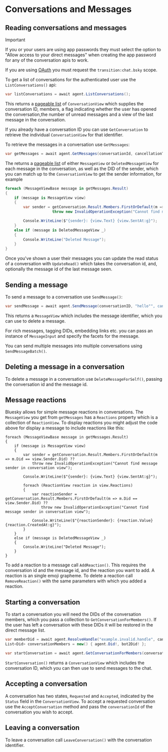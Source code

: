 # Conversations and Messages

## <a name="reading">Reading conversations and messages</a>

> [!IMPORTANT]
> If you or your users are using app passwords they must select the option to "Allow access to your direct messages" when creating the app password for
> any of the conversation apis to work.
>
> If you are using [OAuth](connecting.md#oauth) you must request the `transition:chat.bsky` scope.

To get a list of conversations for the authenticated user use the `ListConversations()` api:

```c#
var listConversations = await agent.ListConversations();
```

This returns a [pageable list](cursorsAndPagination.md) of `ConversationView` which supplies the conversation ID, members,
a flag indicating whether the user has opened the conversation,the number of unread messages and a view of the last message in the conversation.

If you already have a conversation ID you can use `GetConversation` to retrieve the individual `ConversationView` for that identifier.

To retrieve the messages in a conversation use `GetMessages`:

```c#
var getMessages = await agent.GetMessages(conversationId, cancellationToken: cancellationToken);
```

The returns a [pageable list](cursorsAndPagination.md) of either `MessageView` or `DeletedMessageView` for each message in the conversation, as well
as the DID of the sender, which you can match up to the `ConversationView` to get the sender information, for example

```c#
foreach (MessageViewBase message in getMessages.Result)
{
    if (message is MessageView view)
    {
        var sender = getConversation.Result.Members.FirstOrDefault(m => m.Did == view.Sender.Did) ??
                     throw new InvalidOperationException("Cannot find message sender in conversation view");

        Console.WriteLine($"{sender}: {view.Text} {view.SentAt:g}");
    }
    else if (message is DeletedMessageView _)
    {
        Console.WriteLine("Deleted Message");
    }
}
```

Once you've shown a user their messages you can update the read status of a conversation with `UpdateRead()` which takes the conversation id, and,
optionally the message id of the last message seen.

## <a name="sending">Sending a message</a>

To send a message to a conversation use `SendMessage()`:

```c#
var sendMessage = await agent.SendMessage(conversationID, "hello"", cancellationToken);
```

This returns a `MessageView` which includes the message identifier, which you can use to delete a message.

For rich messages, tagging DIDs, embedding links etc. you can pass an instance of `MessageInput` and specify the facets for the message.

You can send multiple messages into multiple conversations using `SendMessageBatch()`.

## <a name="deleting">Deleting a message in a conversation</a>

To delete a message in a conversation use `DeleteMessageForSelf()`, passing the conversation id and the message id.

## <a name="reacting">Message reactions</a>

Bluesky allows for simple message reactions in conversations. The `MessageView` you get from `getMessages` has a `Reactions` property which is a collection of `ReactionView`. To display reactions
you might adjust the code above for display a message to include reactions like this:

```
foreach (MessageViewBase message in getMessages.Result)
{
    if (message is MessageView view)
    {
        var sender = getConversation.Result.Members.FirstOrDefault(m => m.Did == view.Sender.Did) ??
            throw new InvalidOperationException("Cannot find message sender in conversation view");

        Console.WriteLine($"{sender}: {view.Text} {view.SentAt:g}");

        foreach (ReactionView reaction in view.Reactions)
        {
            var reactionSender = getConversation.Result.Members.FirstOrDefault(m => m.Did == view.Sender.Did) ??
                throw new InvalidOperationException("Cannot find message sender in conversation view");

            Console.WriteLine($"{reactionSender}: {reaction.Value} {reaction.CreatedAt:g}");
        }
    }
    else if (message is DeletedMessageView _)
    {
        Console.WriteLine("Deleted Message");
    }
}
```

To add a reaction to a message call `AddReaction()`. This requires the conversation id and the message id, and the reaction you want to add. A reaction is an single emoji grapheme.
To delete a reaction call `RemoveReaction()` with the same parameters with which you added a reaction.


## <a name="creating">Starting a conversation</a>

To start a conversation you will need the DIDs of the conversation members, which you pass a collection to `GetConversationForMembers()`. If the user has left a conversation with these DIDs
it will be restored in the direct message list.

```c#
var memberDid = await agent.ResolveHandle("example.invalid.handle", cancellationToken);
List<Did> conversationMembers = new() { agent.Did!, bot2Did! };

var startConversation = await agent.GetConversationForMembers(conversationMembers, cancellationToken);
```

`StartConversation()` returns a `ConversationView` which includes the conversation ID, which you can then use to send messages to the chat.

## <a name="accepting">Accepting a conversation</a>

A conversation has two states, `Requested` and `Accepted`, indicated by the `Status` field in the `ConversationView`.
To accept a requested conversation use the `AcceptConversation` method and pass the `conversationId` of the conversation you wish to accept.

## <a name="leaving">Leaving a conversation</a>

To leave a conversation call `LeaveConversation()` with the conversation identifier.
